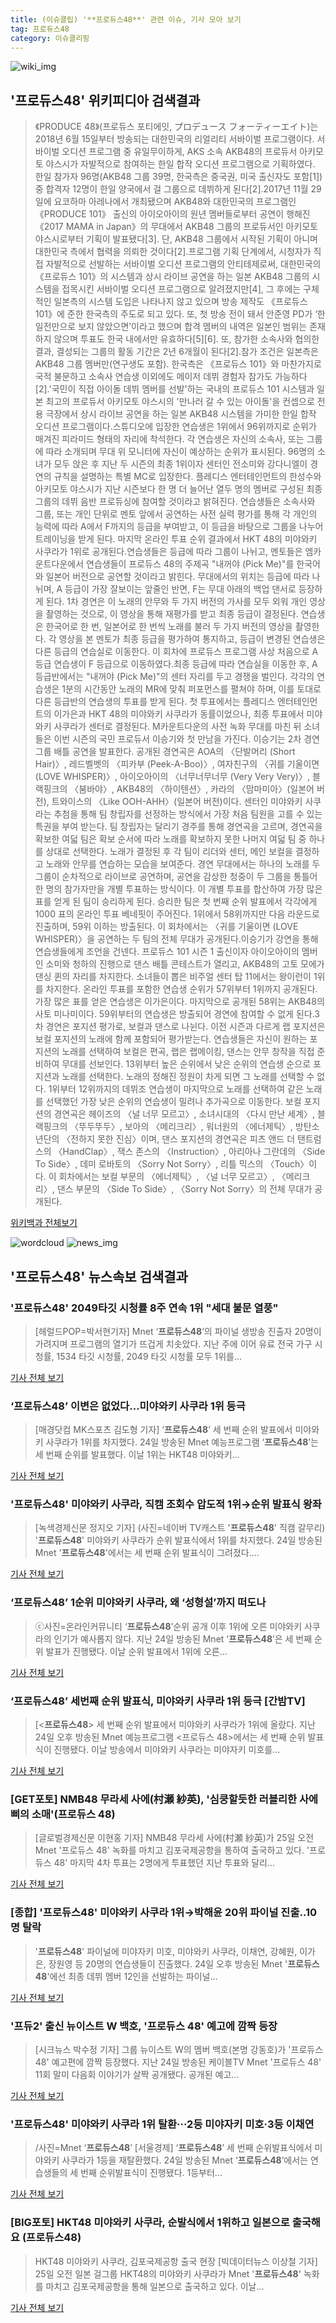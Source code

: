 ```yaml
---
title: (이슈클립) '**프로듀스48**' 관련 이슈, 기사 모아 보기
tag: 프로듀스48
category: 이슈클리핑
---
```

![wiki_img](https://user-images.githubusercontent.com/42597476/44503234-41136a80-a6d0-11e8-9071-6fc6418eafe4.png)
## **'**프로듀스48**'** 위키피디아 검색결과
>《PRODUCE 48》(프로듀스 포티에잇, プロデュース フォーティーエイト)는 2018년 6월 15일부터 방송되는 대한민국의 리얼리티 서바이벌 프로그램이다. 서바이벌 오디션 프로그램 중 유일무이하게, AKS 소속 AKB48의 프로듀서 아키모토 야스시가 자발적으로 참여하는 한일 합작 오디션 프로그램으로 기획하였다. 한일 참가자 96명(AKB48 그룹 39명, 한국측은 중국권, 미국 출신자도 포함[1]) 중 합격자 12명이 한일 양국에서 걸 그룹으로 데뷔하게 된다[2].2017년 11월 29일에 요코하마 아레나에서 개최됐으며 AKB48와 대한민국의 프로그램인 《PRODUCE 101》 출신의 아이오아이의 원년 멤버들로부터 공연이 행해진 《2017 MAMA in Japan》의 무대에서 AKB48 그룹의 프로듀서인 아키모토 야스시로부터 기획이 발표됐다[3]. 단, AKB48 그룹에서 시작된 기획이 아니며 대한민국 측에서 협력을 의뢰한 것이다[2].프로그램 기획 단계에서, 시청자가 직접 자발적으로 선발하는 서바이벌 오디션 프로그램의 안티테제로써, 대한민국의 《프로듀스 101》의 시스템과 상시 라이브 공연을 하는 일본 AKB48 그룹의 시스템을 접목시킨 서바이벌 오디션 프로그램으로 알려졌지만[4], 그 후에는 구체적인 일본측의 시스템 도입은 나타나지 않고 있으며 방송 제작도 《프로듀스 101》에 준한 한국측의 주도로 되고 있다. 또, 첫 방송 전이 돼서 안준영 PD가 ‘한일전만으로 보지 않았으면’이라고 했으며 합격 멤버의 내역은 일본인 범위는 존재하지 않으며 투표도 한국 내에서만 유효하다[5][6]. 또, 참가한 소속사와 협의한 결과, 결성되는 그룹의 활동 기간은 2년 6개월이 된다[2].참가 조건은 일본측은 AKB48 그룹 멤버만(연구생도 포함). 한국측은 《프로듀스 101》와 마찬가지로 국적 불문하고 소속사 연습생 이외에도 메이저 데뷔 경험자 참가도 가능하다[2].'국민이 직접 아이돌 데뷔 멤버를 선발'하는 국내의 프로듀스 101 시스템과 일본 최고의 프로듀서 아키모토 야스시의 '만나러 갈 수 있는 아이돌'을 컨셉으로 전용 극장에서 상시 라이브 공연을 하는 일본 AKB48 시스템을 가미한 한일 합작 오디션 프로그램이다.스튜디오에 입장한 연습생은 1위에서 96위까지로 순위가 매겨진 피라미드 형태의 자리에 착석한다. 각 연습생은 자신의 소속사, 또는 그룹에 따라 소개되며 무대 위 모니터에 자신이 예상하는 순위가 표시된다. 96명의 소녀가 모두 앉은 후 지난 두 시즌의 최종 1위이자 센터인 전소미와 강다니엘이 경연의 규칙을 설명하는 특별 MC로 입장한다. 플레디스 엔터테인먼트의 한성수와 아키모토 야스시가 지난 시즌보다 한 명 더 늘어난 열두 명의 멤버로 구성된 최종 그룹의 데뷔 음반 프로듀싱에 참여할 것이라고 밝혀진다. 연습생들은 소속사와 그룹, 또는 개인 단위로 멘토 앞에서 공연하는 사전 실력 평가를 통해 각 개인의 능력에 따라 A에서 F까지의 등급을 부여받고, 이 등급을 바탕으로 그룹을 나누어 트레이닝을 받게 된다. 마지막 온라인 투표 순위 결과에서 HKT 48의 미야와키 사쿠라가 1위로 공개된다.연습생들은 등급에 따라 그룹이 나뉘고, 멘토들은 엠카운트다운에서 연습생들이 프로듀스 48의 주제곡 "내꺼야 (Pick Me)"를 한국어와 일본어 버전으로 공연할 것이라고 밝힌다. 무대에서의 위치는 등급에 따라 나뉘며, A 등급이 가장 잘보이는 앞줄인 반면, F는 무대 아래의 백업 댄서로 등장하게 된다. 1차 경연은 이 노래의 안무와 두 가지 버전의 가사를 모두 외워 개인 영상을 촬영하는 것으로, 이 영상을 통해 재평가를 받고 최종 등급이 결정된다. 연습생은 한국어로 한 번, 일본어로 한 번씩 노래를 불러 두 가지 버전의 영상을 촬영한다. 각 영상을 본 멘토가 최종 등급을 평가하여 통지하고, 등급이 변경된 연습생은 다른 등급의 연습실로 이동한다. 이 회차에 프로듀스 프로그램 사상 처음으로 A 등급 연습생이 F 등급으로 이동하였다.최종 등급에 따라 연습실을 이동한 후, A 등급반에서는 "내꺼야 (Pick Me)"의 센터 자리를 두고 경쟁을 벌인다. 각각의 연습생은 1분의 시간동안 노래의 MR에 맞춰 퍼포먼스를 펼쳐야 하며, 이를 토대로 다른 등급반의 연습생의 투표를 받게 된다. 첫 투표에서는 플레디스 엔터테인먼트의 이가은과 HKT 48의 미야와키 사쿠라가 동률이었으나, 최종 투표에서 미야와키 사쿠라가 센터로 결정된다. M카운트다운의 사전 녹화 무대를 마친 뒤 소녀들은 이번 시즌의 국민 프로듀서 이승기와 첫 만남을 가진다. 이승기는 2차 경연 그룹 배틀 공연을 발표한다. 공개된 경연곡은 AOA의 〈단발머리 (Short Hair)〉, 레드벨벳의 〈피카부 (Peek-A-Boo)〉, 여자친구의 〈귀를 기울이면 (LOVE WHISPER)〉, 아이오아이의 〈너무너무너무 (Very Very Very)〉, 블랙핑크의 〈붐바야〉, AKB48의 〈하이텐션〉, 카라의 〈맘마미아〉(일본어 버전), 트와이스의 〈Like OOH-AHH〉(일본어 버전)이다. 센터인 미야와키 사쿠라는 추첨을 통해 팀 창립자를 선정하는 방식에서 가장 처음 팀원을 고를 수 있는 특권을 부여 받는다. 팀 창립자는 달리기 경주를 통해 경연곡을 고르며, 경연곡을 확보한 여덟 팀은 확보 순서에 따라 노래를 확보하지 못한 나머지 여덟 팀 중 하나를 상대로 선택한다. 노래가 결정된 후 각 팀이 리더와 센터, 메인 보컬을 결정하고 노래와 안무를 연습하는 모습을 보여준다. 경연 무대에서는 하나의 노래를 두 그룹이 순차적으로 라이브로 공연하며, 공연을 감상한 청중이 두 그룹을 통틀어 한 명의 참가자만을 개별 투표하는 방식이다. 이 개별 투표를 합산하여 가장 많은 표를 얻게 된 팀이 승리하게 된다. 승리한 팀은 첫 번째 순위 발표에서 각각에게 1000 표의 온라인 투표 베네핏이 주어진다. 1위에서 58위까지만 다음 라운드로 진출하며, 59위 이하는 방출된다. 이 회차에서는 〈귀를 기울이면 (LOVE WHISPER)〉을 공연하는 두 팀의 전체 무대가 공개된다.이승기가 강연을 통해 연습생들에게 조언을 건넨다. 프로듀스 101 시즌 1 출신이자 아이오아이의 멤버인 소미와 청하의 진행으로 댄스 배틀 콘테스트가 열리고, AKB48의 고토 모에가 댄싱 퀸의 자리를 차지한다. 소녀들이 뽑은 비주얼 센터 탑 11에서는 왕이런이 1위를 차지한다. 온라인 투표를 포함한 연습생 순위가 57위부터 1위까지 공개된다. 가장 많은 표를 얻은 연습생은 이가은이다. 마지막으로 공개된 58위는 AKB48의 사토 미나미이다. 59위부터의 연습생은 방출되어 경연에 참여할 수 없게 된다.3차 경연은 포지션 평가로, 보컬과 댄스로 나뉜다. 이전 시즌과 다르게 랩 포지션은 보컬 포지션의 노래에 함께 포함되어 평가받는다. 연습생들은 자신이 원하는 포지션의 노래를 선택하여 보컬은 편곡, 랩은 랩메이킹, 댄스는 안무 창작을 직접 준비하여 무대를 선보인다. 13위부터 높은 순위에서 낮은 순위의 연습생 순으로 포지션과 노래를 선택한다. 노래의 정해진 정원이 차게 되면 그 노래를 선택할 수 없다. 1위부터 12위까지의 데뷔조 연습생이 마지막으로 노래를 선택하여 같은 노래를 선택했던 가장 낮은 순위의 연습생이 밀려나 추가곡으로 이동한다. 보컬 포지션의 경연곡은 헤이즈의 〈널 너무 모르고〉, 소녀시대의 〈다시 만난 세계〉, 블랙핑크의 〈뚜두뚜두〉, 보아의 〈메리크리〉, 워너원의 〈에너제틱〉, 방탄소년단의 〈전하지 못한 진심〉이며, 댄스 포지션의 경연곡은 피츠 앤드 더 탠트럼스의 〈HandClap〉, 잭스 존스의 〈Instruction〉, 아리아나 그란데의 〈Side To Side〉, 데미 로바토의 〈Sorry Not Sorry〉, 리틀 믹스의 〈Touch〉이다. 이 회차에서는 보컬 부문의 〈에너제틱〉, 〈널 너무 모르고〉, 〈메리크리〉, 댄스 부문의 〈Side To Side〉, 〈Sorry Not Sorry〉의 전체 무대가 공개된다.

<a href="https://ko.wikipedia.org/wiki/프로듀스48" target="_blank">위키백과 전체보기</a>

![wordcloud](https://s3.ap-northeast-2.amazonaws.com/lyrics101-wordcloud/2018-08-25-1535161640.png)
![news_img](https://user-images.githubusercontent.com/42597476/44507050-1206f400-a6e4-11e8-8d98-7ffbfebb353f.png)
## **'**프로듀스48**'** 뉴스속보 검색결과
### '**프로듀스48**' 2049타깃 시청률 8주 연속 1위 "세대 불문 열풍"

>[헤럴드POP=박서현기자] Mnet ‘**프로듀스48**’의 파이널 생방송 진출자 20명이 가려지며 프로그램의 열기가 뜨겁게 치솟았다. 지난 주에 이어 유료 전국 가구 시청률, 1534 타깃 시청률, 2049 타깃 시청률 모두 1위를...

<a href="http://biz.heraldcorp.com/view.php?ud=201808250936178241946_1" target="_blank">기사 전체 보기</a>

### ‘**프로듀스48**’ 이변은 없었다…미야와키 사쿠라 1위 등극

>[매경닷컴 MK스포츠 김도형 기자] ‘**프로듀스48**’ 세 번째 순위 발표에서 미야와키 사쿠라가 1위를 차지했다. 24일 방송된 Mnet 예능프로그램 ‘**프로듀스48**’는 세 번째 순위를 발표했다. 이날 1위는 HKT48 미야와키...

<a href="http://sports.mk.co.kr/view.php?year=2018&no=533773" target="_blank">기사 전체 보기</a>

### '**프로듀스48**' 미야와키 사쿠라, 직캠 조회수 압도적 1위→순위 발표식 왕좌

>[녹색경제신문 정지오 기자] (사진=네이버 TV캐스트 '**프로듀스48**' 직캠 갈무리) '**프로듀스48**' 미야와키 사쿠라가 순위 발표식에서 1위를 차지했다. 24일 방송된 Mnet '**프로듀스48**'에서는 세 번째 순위 발표식이 그려졌다....

<a href="http://www.greened.kr/news/articleView.html?idxno=72920" target="_blank">기사 전체 보기</a>

### ‘**프로듀스48**’ 1순위 미야와키 사쿠라, 왜 ‘성형설’까지 떠도나

>ⓒ사진=온라인커뮤니티 ‘**프로듀스48**’순위 공개 이후 1위에 오른 미야와키 사쿠라의 인기가 예사롭지 않다. 지난 24일 방송된 Mnet ‘**프로듀스48**’은 세 번째 순위 발표가 진행됐다. 이날 순위 발표에서 1위에 오른...

<a href="http://www.dailian.co.kr/news/view/734866/?sc=naver" target="_blank">기사 전체 보기</a>

### ‘**프로듀스48**’ 세번째 순위 발표식, 미야와키 사쿠라 1위 등극 [간밤TV]

>[<**프로듀스48**> 세 번째 순위 발표에서 미야와키 사쿠라가 1위에 올랐다. 지난 24일 오후 방송된 Mnet 예능프로그램 <프로듀스 48>에서는 세 번째 순위 발표식이 진행됐다. 이날 방송에서 미야와키 사쿠라는 미야자키 미호를...

<a href="http://sports.khan.co.kr/news/sk_index.html?art_id=201808250855003&sec_id=540201&pt=nv" target="_blank">기사 전체 보기</a>

### [GET포토] NMB48 무라세 사에(村瀬 紗英), '심쿵할듯한 러블리한 사에삐의 소매'(프로듀스 48)

>[글로벌경제신문 이현홍 기자] NMB48 무라세 사에(村瀬 紗英)가 25일 오전 Mnet '프로듀스 48' 녹화를 마치고 김포국제공항을 통하여 출국하고 있다. '프로듀스 48' 마지막 4차 투표는 2명에게 투표했던 지난 투표와 달리...

<a href="http://www.getnews.co.kr/news/articleView.html?idxno=91779" target="_blank">기사 전체 보기</a>

### [종합] '**프로듀스48**' 미야와키 사쿠라 1위→박해윤 20위 파이널 진출..10명 탈락

>'**프로듀스48**' 파이널에 미야자키 미호, 미야와키 사쿠라, 이채연, 강혜원, 이가은, 장원영 등 20명의 연습생들이 진출했다.   24일 오후 방송된 Mnet '**프로듀스48**'에선 최종 데뷔 멤버 12인을 선발하는 파이널...

<a href="http://www.osen.co.kr/article/G1110974605" target="_blank">기사 전체 보기</a>

### '프듀2' 출신 뉴이스트 W 백호, '프로듀스 48' 예고에 깜짝 등장

>[시크뉴스 박수정 기자] 그룹 뉴이스트 W의 멤버 백호(본명 강동호)가 '프로듀스 48' 예고편에 깜짝 등장했다. 지난 24일 방송된 케이블TV Mnet '프로듀스 48' 11회 말미 다음회 이야기가 살짝 공개됐다. 공개된 예고...

<a href="http://chicnews.mk.co.kr/article.php?aid=1535161627208088010" target="_blank">기사 전체 보기</a>

### '**프로듀스48**' 미야와키 사쿠라 1위 탈환···2등 미야자키 미호·3등 이채연

>/사진=Mnet ‘**프로듀스48**’ [서울경제] ‘**프로듀스48**’ 세 번째 순위발표식에서 미야와키 사쿠라가 1등을 재탈환했다. 24일 방송된 Mnet ‘**프로듀스48**’에서는 연습생들의 세 번째 순위발표식이 진행됐다. 1등부터...

<a href="http://www.sedaily.com/NewsView/1S3HVX7L00" target="_blank">기사 전체 보기</a>

### [BIG포토] HKT48 미야와키 사쿠라, 순발식에서 1위하고 일본으로 출국해요 (**프로듀스48**)

>HKT48 미야와키 사쿠라, 김포국제공항 출국 현장 [빅데이터뉴스 이상철 기자] 25일 오전 일본 걸그룹 HKT48의 미야와키 사쿠라가 Mnet '**프로듀스48**' 녹화를 마치고 김포국제공항을 통해 일본으로 출국하고 있다. 이날...

<a href="http://www.thebigdata.co.kr/view.php?ud=201808251040467975482b2d7606_23" target="_blank">기사 전체 보기</a>



